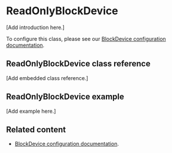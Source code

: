 # ReadOnlyBlockDevice

[Add introduction here.]

To configure this class, please see our [BlockDevice configuration documentation](/docs/v5.10/reference/configuration-storage.html#blockdevice-default-configuration).

## ReadOnlyBlockDevice class reference

[Add embedded class reference.]

## ReadOnlyBlockDevice example

[Add example here.]

## Related content

- [BlockDevice configuration documentation](/docs/v5.10/reference/configuration-storage.html#blockdevice-default-configuration).
